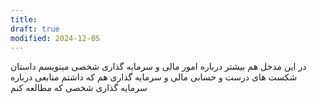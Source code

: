```yaml
---
title: 
draft: true
modified: 2024-12-05
---
```

در این مدخل هم بیشتر درباره امور مالی و سرمایه گذاری شخصی مینویسم
داستان شکست های درست و حسابی مالی و سرمایه گذاری هم که داشتم
منابعی درباره سرمایه گذاری شخصی که مطالعه کنم